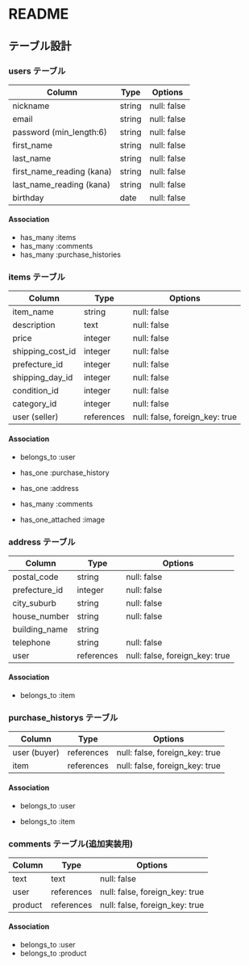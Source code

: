 # README

## テーブル設計



### users テーブル

| Column                    | Type   | Options     |
| ------------------------- | ------ | ----------- |
| nickname                  | string | null: false |
| email                     | string | null: false |
| password (min_length:6)   | string | null: false |
| first_name                | string | null: false |
| last_name                 | string | null: false |
| first_name_reading (kana) | string | null: false |
| last_name_reading (kana)  | string | null: false |
| birthday                  | date   | null: false |

#### Association

- has_many :items
- has_many :comments
- has_many :purchase_histories



### items テーブル

| Column           | Type       | Options                        |
| ---------------- | ---------- | ------------------------------ |
| item_name        | string     | null: false                    |
| description      | text       | null: false                    |
| price            | integer    | null: false                    |
| shipping_cost_id | integer    | null: false                    |
| prefecture_id    | integer    | null: false                    |
| shipping_day_id  | integer    | null: false                    |
| condition_id     | integer    | null: false                    |
| category_id      | integer    | null: false                    |
| user (seller)    | references | null: false, foreign_key: true |

#### Association

- belongs_to :user

- has_one :purchase_history

- has_one :address

- has_many :comments

- has_one_attached :image

  

### address テーブル

| Column        | Type       | Options                        |
| ------------- | ---------- | ------------------------------ |
| postal_code   | string     | null: false                    |
| prefecture_id | integer    | null: false                    |
| city_suburb   | string     | null: false                    |
| house_number  | string     | null: false                    |
| building_name | string     |                                |
| telephone     | string     | null: false                    |
| user          | references | null: false, foreign_key: true |

#### Association

- belongs_to :item



### purchase_historys テーブル

| Column       | Type       | Options                        |
| ------------ | ---------- | ------------------------------ |
| user (buyer) | references | null: false, foreign_key: true |
| item         | references | null: false, foreign_key: true |

#### Association

- belongs_to :user

- belongs_to :item

  

### comments テーブル(追加実装用)

| Column  | Type       | Options                        |
| ------- | ---------- | ------------------------------ |
| text    | text       | null: false                    |
| user    | references | null: false, foreign_key: true |
| product | references | null: false, foreign_key: true |

#### Association

- belongs_to :user
- belongs_to :product

